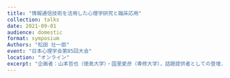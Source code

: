 ```yaml
---
title: "情報通信技術を活用した心理学研究と臨床応用"
collection: talks
date: 2021-09-01
audience: domestic
format: symposium
Authors: "松田 壮一郎"
event: "日本心理学会第85回大会"
location: "オンライン"
excerpt: "企画者：山本哲也（徳島大学）・国里愛彦（専修大学），話題提供者としての登壇."
---
```

